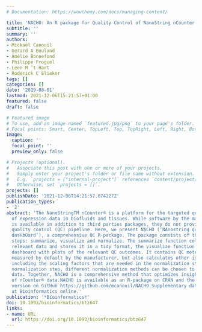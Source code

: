 ```yaml
---
# Documentation: https://wowchemy.com/docs/managing-content/

title: 'NACHO: An R package for Quality Control of NanoString nCounter Data'
subtitle: ''
summary: ''
authors:
- Mickaël Canouil
- Gerard A Bouland
- Amélie Bonnefond
- Philippe Froguel
- Leen M ’t Hart
- Roderick C Slieker
tags: []
categories: []
date: '2019-08-01'
lastmod: 2021-12-06T15:21:57+01:00
featured: false
draft: false

# Featured image
# To use, add an image named `featured.jpg/png` to your page's folder.
# Focal points: Smart, Center, TopLeft, Top, TopRight, Left, Right, BottomLeft, Bottom, BottomRight.
image:
  caption: ''
  focal_point: ''
  preview_only: false

# Projects (optional).
#   Associate this post with one or more of your projects.
#   Simply enter your project's folder or file name without extension.
#   E.g. `projects = ["internal-project"]` references `content/project/deep-learning/index.md`.
#   Otherwise, set `projects = []`.
projects: []
publishDate: '2021-12-06T14:21:57.874227Z'
publication_types:
- '2'
abstract: 'The NanoStringTM nCounter® is a platform for the targeted quantification
  of expression data in biofluids and tissues. While software by the manufacturer
  is available in addition to third parties packages, they do not provide a complete
  quality control (QC) pipeline. Here, we present NACHO (‘NAnostring quality Control
  dasHbOard’), a comprehensive QC R-package. The package consists of three subsequent
  steps: summarize, visualize and normalize. The summarize function collects all the
  relevant data and stores it in a tidy format, the visualize function initiates a
  dashboard with plots of the relevant QC outcomes. It contains QC metrics that are
  measured by default by the manufacturer, but also calculates other insightful measures,
  including the scaling factors that are needed in the normalization step. In this
  normalization step, different normalization methods can be chosen to optimally preprocess
  data. Together, NACHO is a comprehensive method that optimizes insight and preprocessing
  of nCounter® data.NACHO is available as an R-package on CRAN and the development
  version on GitHub https://github.com/mcanouil/NACHO.Supplementary data are available
  at Bioinformatics online.'
publication: '*Bioinformatics*'
doi: 10.1093/bioinformatics/btz647
links:
- name: URL
  url: https://doi.org/10.1093/bioinformatics/btz647
---
```

